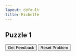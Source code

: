 ```yaml
---
layout: default
title: Michelle
---
```



## Puzzle 1

<div id="puzzle1part3-sortableTrash" class="sortable-code"></div> 
<div id="puzzle1part3-sortable" class="sortable-code"></div> 
<div style="clear:both;"></div> 
<p> 
    <input id="puzzle1part3-feedbackLink" value="Get Feedback" type="button" /> 
    <input id="puzzle1part3-newInstanceLink" value="Reset Problem" type="button" /> 
</p> 
<script type="text/javascript"> 
(function(){
  var initial = "print(&quot;\t\tGame Menu\n&quot;)\n" +
    "print(&quot;\t\tA - Enter Name\n\t\tB - Play Game\n\t\tC - Quit&quot;)\n" +
    "valid_option = [&#039;A&#039;,&#039;B&#039;,&#039;C&#039;]\n" +
    "while True:\n" +
    "    selection = input(&quot;Please enter your choice: &quot;).upper()\n" +
    "    if selection in valid_option:\n" +
    "        print(&quot;That is a valid choice&quot;)\n" +
    "        break\n" +
    "    else:\n" +
    "        print(&quot;That is not a valid choice&quot;)";
  var parsonsPuzzle = new ParsonsWidget({
    "sortableId": "puzzle1part3-sortable",
    "max_wrong_lines": 10,
    "grader": ParsonsWidget._graders.LineBasedGrader,
    "exec_limit": 2500,
    "can_indent": true,
    "x_indent": 50,
    "lang": "en",
    "show_feedback": true,
    "trashId": "puzzle1part3-sortableTrash"
  });
  parsonsPuzzle.init(initial);
  parsonsPuzzle.shuffleLines();
  $("#puzzle1part3-newInstanceLink").click(function(event){ 
      event.preventDefault(); 
      parsonsPuzzle.shuffleLines(); 
  }); 
  $("#puzzle1part3-feedbackLink").click(function(event){ 
      event.preventDefault(); 
      parsonsPuzzle.getFeedback(); 
  }); 
})(); 
</script>
